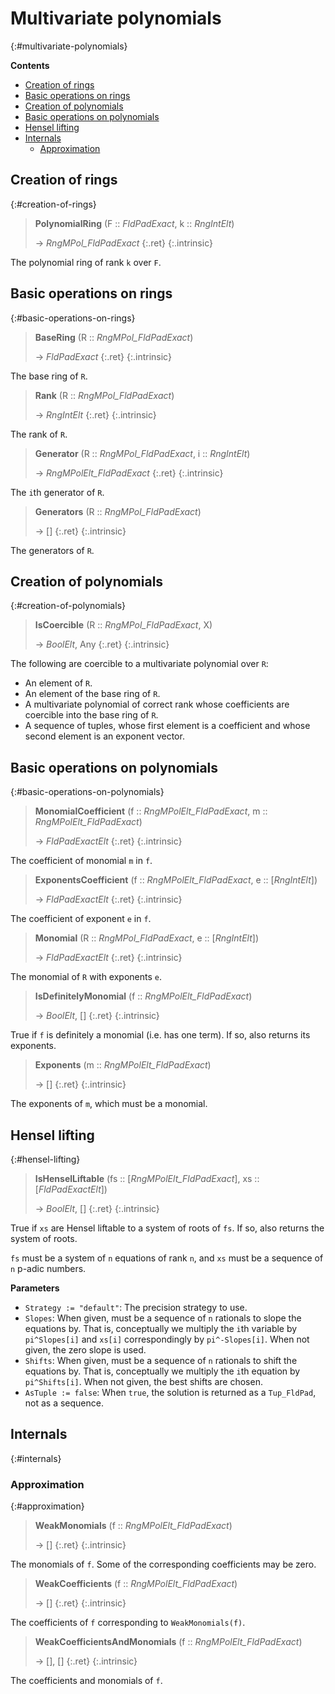 # Multivariate polynomials
{:#multivariate-polynomials}


**Contents**
* [Creation of rings](#creation-of-rings)
* [Basic operations on rings](#basic-operations-on-rings)
* [Creation of polynomials](#creation-of-polynomials)
* [Basic operations on polynomials](#basic-operations-on-polynomials)
* [Hensel lifting](#hensel-lifting)
* [Internals](#internals)
  * [Approximation](#approximation)

## Creation of rings
{:#creation-of-rings}

<a id="PolynomialRing"></a><a id="PolynomialRing--FldPadExact--etc"></a><a id="PolynomialRing--FldPadExact--RngIntElt"></a>
> **PolynomialRing** (F :: *FldPadExact*, k :: *RngIntElt*)
> 
> -> *RngMPol_FldPadExact*
> {:.ret}
{:.intrinsic}

The polynomial ring of rank `k` over `F`.


## Basic operations on rings
{:#basic-operations-on-rings}

<a id="BaseRing"></a><a id="BaseRing--RngMPol_FldPadExact"></a>
> **BaseRing** (R :: *RngMPol_FldPadExact*)
> 
> -> *FldPadExact*
> {:.ret}
{:.intrinsic}

The base ring of `R`.


<a id="Rank"></a><a id="Rank--RngMPol_FldPadExact"></a>
> **Rank** (R :: *RngMPol_FldPadExact*)
> 
> -> *RngIntElt*
> {:.ret}
{:.intrinsic}

The rank of `R`.


<a id="Generator"></a><a id="Generator--RngMPol_FldPadExact--etc"></a><a id="Generator--RngMPol_FldPadExact--RngIntElt"></a>
> **Generator** (R :: *RngMPol_FldPadExact*, i :: *RngIntElt*)
> 
> -> *RngMPolElt_FldPadExact*
> {:.ret}
{:.intrinsic}

The `i`th generator of `R`.


<a id="Generators"></a><a id="Generators--RngMPol_FldPadExact"></a>
> **Generators** (R :: *RngMPol_FldPadExact*)
> 
> -> []
> {:.ret}
{:.intrinsic}

The generators of `R`.


## Creation of polynomials
{:#creation-of-polynomials}

<a id="IsCoercible"></a><a id="IsCoercible--RngMPol_FldPadExact--etc"></a><a id="IsCoercible--RngMPol_FldPadExact--any"></a>
> **IsCoercible** (R :: *RngMPol_FldPadExact*, X)
> 
> -> *BoolElt*, Any
> {:.ret}
{:.intrinsic}

The following are coercible to a multivariate polynomial over `R`:
- An element of `R`.
- An element of the base ring of `R`.
- A multivariate polynomial of correct rank whose coefficients are coercible into the base ring of `R`.
- A sequence of tuples, whose first element is a coefficient and whose second element is an exponent vector.


## Basic operations on polynomials
{:#basic-operations-on-polynomials}

<a id="MonomialCoefficient"></a><a id="MonomialCoefficient--RngMPolElt_FldPadExact--etc"></a><a id="MonomialCoefficient--RngMPolElt_FldPadExact--RngMPolElt_FldPadExact"></a>
> **MonomialCoefficient** (f :: *RngMPolElt_FldPadExact*, m :: *RngMPolElt_FldPadExact*)
> 
> -> *FldPadExactElt*
> {:.ret}
{:.intrinsic}

The coefficient of monomial `m` in `f`.


<a id="ExponentsCoefficient"></a><a id="ExponentsCoefficient--RngMPolElt_FldPadExact--etc"></a><a id="ExponentsCoefficient--RngMPolElt_FldPadExact--seq-RngIntElt"></a>
> **ExponentsCoefficient** (f :: *RngMPolElt_FldPadExact*, e :: [*RngIntElt*])
> 
> -> *FldPadExactElt*
> {:.ret}
{:.intrinsic}

The coefficient of exponent `e` in `f`.


<a id="Monomial"></a><a id="Monomial--RngMPol_FldPadExact--etc"></a><a id="Monomial--RngMPol_FldPadExact--seq-RngIntElt"></a>
> **Monomial** (R :: *RngMPol_FldPadExact*, e :: [*RngIntElt*])
> 
> -> *FldPadExactElt*
> {:.ret}
{:.intrinsic}

The monomial of `R` with exponents `e`.


<a id="IsDefinitelyMonomial"></a><a id="IsDefinitelyMonomial--RngMPolElt_FldPadExact"></a>
> **IsDefinitelyMonomial** (f :: *RngMPolElt_FldPadExact*)
> 
> -> *BoolElt*, []
> {:.ret}
{:.intrinsic}

True if `f` is definitely a monomial (i.e. has one term). If so, also returns its exponents.


<a id="Exponents"></a><a id="Exponents--RngMPolElt_FldPadExact"></a>
> **Exponents** (m :: *RngMPolElt_FldPadExact*)
> 
> -> []
> {:.ret}
{:.intrinsic}

The exponents of `m`, which must be a monomial.


## Hensel lifting
{:#hensel-lifting}

<a id="IsHenselLiftable"></a><a id="IsHenselLiftable--seq-RngMPolElt_FldPadExact--etc"></a><a id="IsHenselLiftable--seq-RngMPolElt_FldPadExact--seq-FldPadExactElt"></a>
> **IsHenselLiftable** (fs :: [*RngMPolElt_FldPadExact*], xs :: [*FldPadExactElt*])
> 
> -> *BoolElt*, []
> {:.ret}
{:.intrinsic}

True if `xs` are Hensel liftable to a system of roots of `fs`. If so, also returns the system of roots.

`fs` must be a system of `n` equations of rank `n`, and `xs` must be a sequence of `n` p-adic numbers.


**Parameters**
- `Strategy := "default"`: The precision strategy to use.
- `Slopes`: When given, must be a sequence of `n` rationals to slope the equations by. That is, conceptually we multiply the `i`th variable by `pi^Slopes[i]` and `xs[i]` correspondingly by `pi^-Slopes[i]`. When not given, the zero slope is used.
- `Shifts`: When given, must be a sequence of `n` rationals to shift the equations by. That is, conceptually we multiply the `i`th equation by `pi^Shifts[i]`. When not given, the best shifts are chosen.
- `AsTuple := false`: When `true`, the solution is returned as a `Tup_FldPad`, not as a sequence.

## Internals
{:#internals}

### Approximation
{:#approximation}

<a id="WeakMonomials"></a><a id="WeakMonomials--RngMPolElt_FldPadExact"></a>
> **WeakMonomials** (f :: *RngMPolElt_FldPadExact*)
> 
> -> []
> {:.ret}
{:.intrinsic}

The monomials of `f`. Some of the corresponding coefficients may be zero.


<a id="WeakCoefficients"></a><a id="WeakCoefficients--RngMPolElt_FldPadExact"></a>
> **WeakCoefficients** (f :: *RngMPolElt_FldPadExact*)
> 
> -> []
> {:.ret}
{:.intrinsic}

The coefficients of `f` corresponding to `WeakMonomials(f)`.


<a id="WeakCoefficientsAndMonomials"></a><a id="WeakCoefficientsAndMonomials--RngMPolElt_FldPadExact"></a>
> **WeakCoefficientsAndMonomials** (f :: *RngMPolElt_FldPadExact*)
> 
> -> [], []
> {:.ret}
{:.intrinsic}

The coefficients and monomials of `f`.


